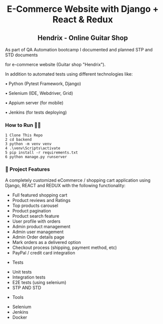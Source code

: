 <h1 align=center>E-Commerce Website with Django + React & Redux</h1>
<h2 align=center>Hendrix - Online Guitar Shop</h2>

As part of QA Automation bootcamp I documented and planned STP and STD documents

for e-commerce website (Guitar shop "Hendrix").

In addition to automated tests using different technologies like:

• Python (Pytest Framework, Django)

• Selenium (IDE, Webdriver, Grid)

• Appium server (for mobile)

• Jenkins (for tests deploying)


### How to Run 🏃‍♀️

```shell
1 Clone This Repo
2 cd backend
3 python -m venv venv
4 .\venv\Scripts\activate
5 pip install -r requirements.txt 
6 python manage.py runserver

```

### 🚀 Project Features

A completely customized eCommerce / shopping cart application using Django, REACT and REDUX with the following functionality:

- Full featured shopping cart
- Product reviews and Ratings
- Top products carousel
- Product pagination
- Product search feature
- User profile with orders
- Admin product management
- Admin user management
- Admin Order details page
- Mark orders as a delivered option
- Checkout process (shipping, payment method, etc)
- PayPal / credit card integration

* Tests
- Unit tests
- Integration tests
- E2E tests (using selenium)
- STP AND STD
* Tools
- Selenium
- Jenkins
- Docker
